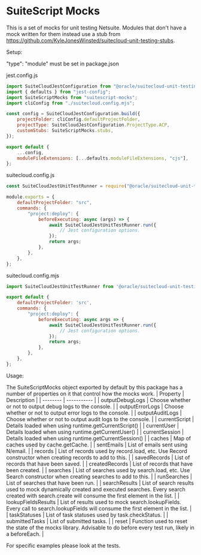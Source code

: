 # SuiteScript Mocks

This is a set of mocks for unit testing Netsuite. Modules that don't have a mock written for them instead use a stub from https://github.com/KyleJonesWinsted/suitecloud-unit-testing-stubs.

Setup:

"type": "module" must be set in package.json
  
jest.config.js
```js
import SuiteCloudJestConfiguration from "@oracle/suitecloud-unit-testing/jest-configuration/SuiteCloudJestConfiguration.js";
import { defaults } from "jest-config";
import SuiteScriptMocks from "suitescript-mocks";
import cliConfig from "./suitecloud.config.mjs";

const config = SuiteCloudJestConfiguration.build({
	projectFolder: cliConfig.defaultProjectFolder,
	projectType: SuiteCloudJestConfiguration.ProjectType.ACP,
	customStubs: SuiteScriptMocks.stubs,
});

export default {
	...config,
	moduleFileExtensions: [...defaults.moduleFileExtensions, "cjs"],
};
```

suitecloud.config.js
```js
const SuiteCloudJestUnitTestRunner = require("@oracle/suitecloud-unit-testing/services/SuiteCloudJestUnitTestRunner.js");

module.exports = {
    defaultProjectFolder: "src",
    commands: {
        "project:deploy": {
            beforeExecuting: async (args) => {
                await SuiteCloudJestUnitTestRunner.run({
                    // Jest configuration options.
                });
                return args;
            },
        },
    },
};
```

suitecloud.config.mjs
```js
import SuiteCloudJestUnitTestRunner from '@oracle/suitecloud-unit-testing/services/SuiteCloudJestUnitTestRunner.js';

export default {
	defaultProjectFolder: 'src',
	commands: {
		"project:deploy": {
			beforeExecuting: async args => {
				await SuiteCloudJestUnitTestRunner.run({
					// Jest configuration options.
				});
				return args;
			},
		},
	},
};
```

Usage:

The SuiteScriptMocks object exported by default by this package has a number of properties on it that control how the mocks work.
| Property | Description |
| -------- | ----------- |
| outputDebugLogs | Choose whether or not to output debug logs to the console. |
| outputErrorLogs | Choose whether or not to output error logs to the console. |
| outputAuditLogs | Choose whether or not to output audit logs to the console. |
| currentScript | Details loaded when using runtime.getCurrentScript() |
| currentUser | Details loaded when using runtime.getCurrentUser() |
| currentSession | Details loaded when using runtime.getCurrentSession() |
| caches | Map of caches used by cache.getCache. |
| sentEmails | List of emails sent using N/email. |
| records | List of records used by record.load, etc. Use Record constructor when creating records to add to this. |
| savedRecords | List of records that have been saved. |
| createdRecords | List of records that have been created. |
| searches | List of searches used by search.load, etc. Use Search constructor when creating searches to add to this. |
| runSearches | List of searches that have been run. |
| searchResults | List of search results used to mock dynamically created and executed searches. Every search created with search.create will consume the first element in the list. |
| lookupFieldsResults | List of results used to mock search.lookupFields. Every call to search.lookupFields will consume the first element in the list. |
| taskStatuses | List of task statuses used by task.checkStatus. |
| submittedTasks | List of submitted tasks. |
| reset | Function used to reset the state of the mocks library. Advisable to do before every test run, likely in a beforeEach. |

For specific examples please look at the tests.